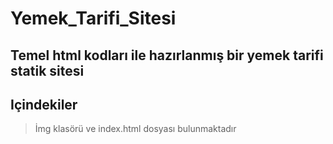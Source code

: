 # Yemek_Tarifi_Sitesi
## Temel html kodları ile hazırlanmış bir yemek tarifi statik sitesi

## Içindekiler
>İmg klasörü ve index.html dosyası bulunmaktadır

